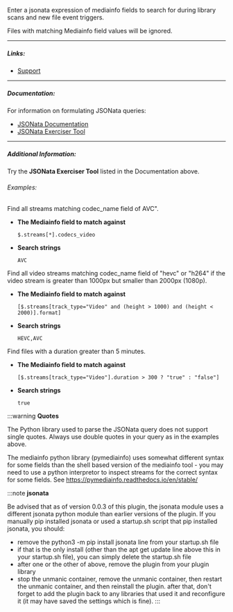 
Enter a jsonata expression of mediainfo fields to search for during library scans and new file event triggers.

Files with matching Mediainfo field values will be ignored.

---

##### Links:

- [Support](https://unmanic.app/discord)

---

##### Documentation:

For information on formulating JSONata queries:
- [JSONata Documentation](https://docs.jsonata.org/overview.html)
- [JSONata Exerciser Tool](https://try.jsonata.org/pdNmg6BId)

---

##### Additional Information:

Try the **JSONata Exerciser Tool** listed in the Documentation above.

###### Examples:

Find all streams matching codec_name field of AVC".

  - **The Mediainfo field to match against**
    ```
    $.streams[*].codecs_video
    ```
  - **Search strings**
    ```
    AVC
    ```

Find all video streams matching codec_name field of "hevc" or "h264" if the video stream is greater than 1000px but smaller than 2000px (1080p).

  - **The Mediainfo field to match against**
    ```
    [$.streams[track_type="Video" and (height > 1000) and (height < 2000)].format]
    ```
  - **Search strings**
    ```
    HEVC,AVC
    ```

Find files with a duration greater than 5 minutes.

  - **The Mediainfo field to match against**
    ```
    [$.streams[track_type="Video"].duration > 300 ? "true" : "false"]
    ```
  - **Search strings**
    ```
    true
    ```

:::warning
**Quotes**

The Python library used to parse the JSONata query does not support single quotes. Always use double quotes in your query as in the examples above.

The mediainfo python library (pymediainfo) uses somewhat different syntax for some fields than the shell based version of the mediainfo tool - you may need to use a python interpretor to
inspect streams for the correct syntax for some fields.  See https://pymediainfo.readthedocs.io/en/stable/ 

:::note
**jsonata**

Be advised that as of version 0.0.3 of this plugin, the jsonata module uses a different jsonata python module than earlier versions of the plugin.  If you manually pip installed
jsonata or used a startup.sh script that pip installed jsonata, you should:
- remove the python3 -m pip install jsonata line from your startup.sh file
- if that is the only install (other than the apt get update line above this in your startup.sh file), you can simply delete the startup.sh file
- after one or the other of above, remove the plugin from your plugin library
- stop the unmanic container, remove the unmanic container, then restart the unmanic container, and then reinstall the plugin.  after that, don't forget to add the plugin back
to any libraries that used it and reconfigure it (it may have saved the settings which is fine).
:::
